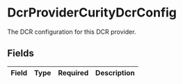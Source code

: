 # DcrProviderCurityDcrConfig

The DCR configuration for this DCR provider.


## Fields

| Field       | Type        | Required    | Description |
| ----------- | ----------- | ----------- | ----------- |